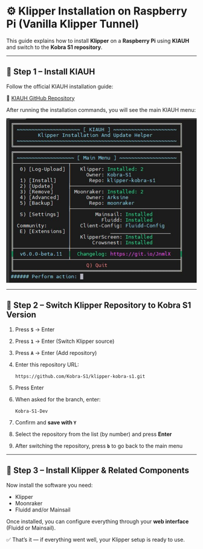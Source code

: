# ⚙️ Klipper Installation on Raspberry Pi (Vanilla Klipper Tunnel)

This guide explains how to install **Klipper** on a **Raspberry Pi** using **KIAUH** and switch to the **Kobra S1 repository**.

---

## 🧩 Step 1 – Install KIAUH

Follow the official KIAUH installation guide:

🔗 [KIAUH GitHub Repository](https://github.com/dw-0/kiauh#-download-and-use-kiauh)

After running the installation commands, you will see the main KIAUH menu:

![Kiauh1](/images/Kiauh1.jpg)

---

## 🔄 Step 2 – Switch Klipper Repository to Kobra S1 Version

1. Press **`S`** → Enter  
2. Press **`1`** → Enter (Switch Klipper source)  
3. Press **`A`** → Enter (Add repository)  
4. Enter this repository URL:  

   ```
   https://github.com/Kobra-S1/klipper-kobra-s1.git
   ```

5. Press Enter  
6. When asked for the branch, enter:

   ```
   Kobra-S1-Dev
   ```

7. Confirm and **save with `Y`**  
8. Select the repository from the list (by number) and press **Enter**  
9. After switching the repository, press **`b`** to go back to the main menu

---

## 🚀 Step 3 – Install Klipper & Related Components

Now install the software you need:

- Klipper  
- Moonraker  
- Fluidd and/or Mainsail  

Once installed, you can configure everything through your **web interface** (Fluidd or Mainsail).

✅ That’s it — if everything went well, your Klipper setup is ready to use.
